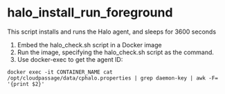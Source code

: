 # halo_install_run_foreground
This script installs and runs the Halo agent, and sleeps for 3600 seconds

1. Embed the halo_check.sh script in a Docker image
1. Run the image, specifying the halo_check.sh script as the command.
1. Use docker-exec to get the agent ID:

`docker exec -it CONTAINER_NAME cat /opt/cloudpassage/data/cphalo.properties | grep daemon-key | awk -F= '{print $2}'`
